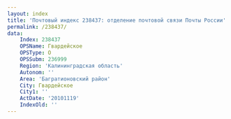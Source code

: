 ```yaml
---
layout: index
title: 'Почтовый индекс 238437: отделение почтовой связи Почты России'
permalink: /238437/
data:
    Index: 238437
    OPSName: Гвардейское
    OPSType: О
    OPSSubm: 236999
    Region: 'Калининградская область'
    Autonom: ''
    Area: 'Багратионовский район'
    City: Гвардейское
    City1: ''
    ActDate: '20101119'
    IndexOld: ''
---
```

